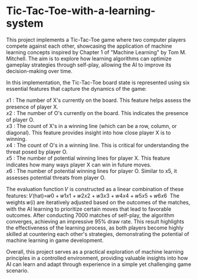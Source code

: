 # Tic-Tac-Toe-with-a-learning-system

This project implements a Tic-Tac-Toe game where two computer players compete against each other, showcasing the application of machine learning concepts inspired by Chapter 1 of "Machine Learning" by Tom M. Mitchell. The aim is to explore how learning algorithms can optimize gameplay strategies through self-play, allowing the AI to improve its decision-making over time.

In this implementation, the Tic-Tac-Toe board state is represented using six essential features that capture the dynamics of the game:

𝑥1 : The number of X's currently on the board. This feature helps assess the presence of player X. <br/>
𝑥2 : The number of O's currently on the board. This indicates the presence of player O.<br/>
𝑥3 : The count of X's in a winning line (which can be a row, column, or diagonal). This feature provides insight into how close player X is to winning.<br/>
𝑥4 : The count of O's in a winning line. This is critical for understanding the threat posed by player O.<br/>
𝑥5 : The number of potential winning lines for player X. This feature indicates how many ways player X can win in future moves.<br/>
𝑥6 : The number of potential winning lines for player O. Similar to x5, it assesses potential threats from player O.<br/>

The evaluation function 𝑉 is constructed as a linear combination of these features:
𝑉(hat)=𝑤0 + 𝑤1𝑥1 + 𝑤2𝑥2 + 𝑤3𝑥3 + 𝑤4𝑥4 + 𝑤5𝑥5 + 𝑤6𝑥6
​
The weights 𝑤(i​) are iteratively adjusted based on the outcomes of the matches, with the AI learning to prioritize certain moves that lead to favorable outcomes.
After conducting 7000 matches of self-play, the algorithm converges, achieving an impressive 95% draw rate. This result highlights the effectiveness of the learning process, as both players become highly skilled at countering each other's strategies, demonstrating the potential of machine learning in game development.

Overall, this project serves as a practical exploration of machine learning principles in a controlled environment, providing valuable insights into how AI can learn and adapt through experience in a simple yet challenging game scenario.
